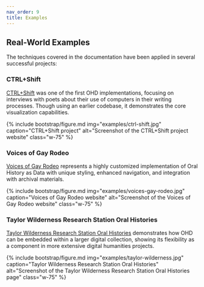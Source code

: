 ```yaml
---
nav_order: 9
title: Examples
---
```



## Real-World Examples

The techniques covered in the documentation have been applied in several successful projects:

### CTRL+Shift
[CTRL+Shift](https://ctrl-shift.org/) was one of the first OHD implementations, focusing on interviews with poets about their use of computers in their writing processes. Though using an earlier codebase, it demonstrates the core visualization capabilities.

{% include bootstrap/figure.md img="examples/ctrl-shift.jpg" caption="CTRL+Shift project" alt="Screenshot of the CTRL+Shift project website" class="w-75" %}

### Voices of Gay Rodeo
[Voices of Gay Rodeo](https://www.voicesofgayrodeo.com/) represents a highly customized implementation of Oral History as Data with unique styling, enhanced navigation, and integration with archival materials.

{% include bootstrap/figure.md img="examples/voices-gay-rodeo.jpg" caption="Voices of Gay Rodeo website" alt="Screenshot of the Voices of Gay Rodeo website" class="w-75" %}

### Taylor Wilderness Research Station Oral Histories
[Taylor Wilderness Research Station Oral Histories](https://www.lib.uidaho.edu/digital/taylor-archive/oral_histories/) demonstrates how OHD can be embedded within a larger digital collection, showing its flexibility as a component in more extensive digital humanities projects.

{% include bootstrap/figure.md img="examples/taylor-wilderness.jpg" caption="Taylor Wilderness Research Station Oral Histories" alt="Screenshot of the Taylor Wilderness Research Station Oral Histories page" class="w-75" %}

